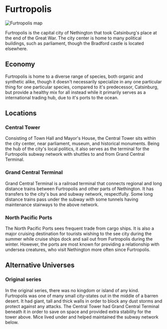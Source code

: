 # Furtropolis
 
![Furtropolis map](../img/furtropolis.png)

Furtropolis is the capital city of Nethington that took Catsinburg's place at the end of the Great War. The city center is home to many political buildings, such as parliament, though the Bradford castle is located elsewhere.

## Economy

Furtropolis is home to a diverse range of species, both organic and synthetic alike, though it doesn't necessarily specialize in any one particular thing for one particular species, compared to it's predecessor, Catsinburg, but provide a healthy mix for all instead while it primarily serves as a international trading hub, due to it's ports to the ocean.

## Locations

### Central Tower

Consisting of Town Hall and Mayor's House, the Central Tower sits within the city center, near parliament, museum, and historical monuments. Being the hub of the city's local politics, it also serves as the terminal for the Furtropolis subway network with shuttles to and from Grand Central Terminal.

### Grand Central Terminal

Grand Central Terminal is a railroad terminal that connects regional and long distance trains between Furtropolis and other parts of Nethington. It has transfers to the city's bus and subway network, respectfully. Some long distance trains pass under the subway with some tunnels having maintenance stairways to the above network.

### North Pacific Ports

The North Pacific Ports sees frequent trade from cargo ships. It is also a major cruising destination for tourists wishing to the see city during the summer while cruise ships dock and sail out from Furtropolis during the winter. However, the ports are most known for providing a relationship with undersea creatures, who visit Nethington more often since Furtropolis.

## Alternative Universes

### Original series

In the original series, there was no kingdom or island of any kind. Furtropolis was one of many small city-states out in the middle of a barren desert. It had giant, tall and thick walls in order to block any dust storms and protect against any attacks. The Central Tower had Grand Central Terminal beneath it in order to save on space and provided extra stability for the tower above. Mice lived under and helped maintained the subway network below.